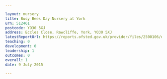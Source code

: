 ```yaml
---

layout: nursery
title: Busy Bees Day Nursery at York
urn: 512461
postcode: YO30 5XJ
address: Eccles Close, Rawcliffe, York, YO30 5XJ
latestReportUrl: https://reports.ofsted.gov.uk/provider/files/2500106/urn/512461.pdf
teaching: 0
development: 0
leadership: 1
outcomes: 0
overall: 1
date: 9 July 2015

---
```

